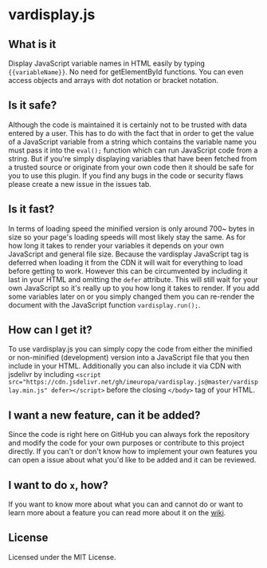 # vardisplay.js

## What is it
Display JavaScript variable names in HTML easily by typing `{{variableName}}`. No need for getElementById functions. You can even access objects and arrays with dot notation or bracket notation.

## Is it safe?
Although the code is maintained it is certainly not to be trusted with data entered by a user. This has to do with the fact that in order to get the value of a JavaScript variable from a string which contains the variable name you must pass it into the `eval();` function which can run JavaScript code from a string. But if you're simply displaying variables that have been fetched from a trusted source or originate from your own code then it should be safe for you to use this plugin. If you find any bugs in the code or security flaws please create a new issue in the issues tab.

## Is it fast?
In terms of loading speed the minified version is only around 700~ bytes in size so your page's loading speeds will most likely stay the same. As for how long it takes to render your variables it depends on your own JavaScript and general file size. Because the vardisplay JavaScript tag is deferred when loading it from the CDN it will wait for everything to load before getting to work. However this can be circumvented by including it last in your HTML and omitting the `defer` attribute. This will still wait for your own JavaScript so it's really up to you how long it takes to render. If you add some variables later on or you simply changed them you can re-render the document with the JavaScript function `vardisplay.run();`.

## How can I get it?
To use vardisplay.js you can simply copy the code from either the minified or non-minified (development) version into a JavaScript file that you then include in your HTML. Additionally you can also include it via CDN with jsdelivr by including `<script src="https://cdn.jsdelivr.net/gh/imeuropa/vardisplay.js@master/vardisplay.min.js" defer></script>` before the closing `</body>` tag of your HTML.

## I want a new feature, can it be added?
Since the code is right here on GitHub you can always fork the repository and modify the code for your own purposes or contribute to this project directly. If you can't or don't know how to implement your own features you can open a issue about what you'd like to be added and it can be reviewed.

## I want to do `x`, how?
If you want to know more about what you can and cannot do or want to learn more about a feature you can read more about it on the [wiki](https://github.com/imeuropa/vardisplay.js/wiki).

## License
Licensed under the MIT License.
